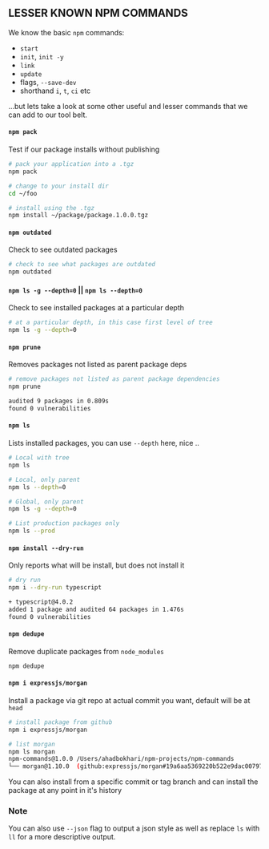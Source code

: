 ## LESSER KNOWN NPM COMMANDS

We know the basic `npm` commands:
 
* `start`
* `init`, `init -y`
* `link`
* `update`
* flags, `--save-dev`
* shorthand `i`, `t`, `ci` etc

...but lets take a look at some other useful and lesser commands that we can add to our tool belt.

#### `npm pack`

Test if our package installs without publishing

```bash
# pack your application into a .tgz
npm pack

# change to your install dir
cd ~/foo

# install using the .tgz
npm install ~/package/package.1.0.0.tgz
```

#### `npm outdated`

Check to see outdated packages

```bash
# check to see what packages are outdated
npm outdated
```

#### `npm ls -g --depth=0` || `npm ls --depth=0`

Check to see installed packages at a particular depth

```bash
# at a particular depth, in this case first level of tree
npm ls -g --depth=0
```

#### `npm prune`

Removes packages not listed as parent package deps

```bash
# remove packages not listed as parent package dependencies
npm prune

audited 9 packages in 0.809s
found 0 vulnerabilities
```

#### `npm ls`

Lists installed packages, you can use `--depth` here, nice ..

```bash
# Local with tree
npm ls

# Local, only parent
npm ls --depth=0

# Global, only parent
npm ls -g --depth=0

# List production packages only
npm ls --prod
```

#### `npm install --dry-run` 

Only reports what will be install, but does not install it

```bash
# dry run
npm i --dry-run typescript

+ typescript@4.0.2
added 1 package and audited 64 packages in 1.476s
found 0 vulnerabilities

```

#### `npm dedupe`

Remove duplicate packages from `node_modules`

```bash
npm dedupe
```

#### `npm i expressjs/morgan`

Install a package via git repo at actual commit you want, default will be at `head`

```bash
# install package from github
npm i expressjs/morgan

# list morgan
npm ls morgan
npm-commands@1.0.0 /Users/ahadbokhari/npm-projects/npm-commands
└── morgan@1.10.0  (github:expressjs/morgan#19a6aa5369220b522e9dac007975ee66b1c38283)
```

You can also install from a specific commit or tag branch and can install the package at any point in it's history

### Note

You can also use `--json` flag to output a json style as well as replace `ls` with `ll` for a more descriptive output.

